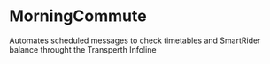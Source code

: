 # MorningCommute
 Automates scheduled messages to check timetables and SmartRider balance throught the Transperth Infoline
